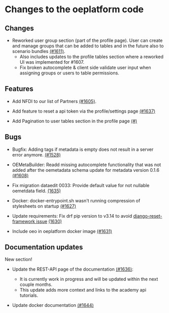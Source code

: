 # Changes to the oeplatform code

## Changes

- Reworked user group section (part of the profile page). User can create and manage groups that can be added to tables and in the future also to scenario bundles [(#1611)](https://github.com/OpenEnergyPlatform/oeplatform/pull/1611).
  - Also includes updates to the profile tables section where a reworked UI was implemented for #1607.
  - Fix broken autocomplete & client side validate user input when assigning groups or users to table permissions.

## Features

- Add NFDI to our list of Partners [(#1605)](https://github.com/OpenEnergyPlatform/oeplatform/pull/1605).

- Add feature to reset a api token via the profile/settings page [(#1637)](https://github.com/OpenEnergyPlatform/oeplatform/pull/1637)

- Add Pagination to user tables section in the profile page [(#)](https://github.com/OpenEnergyPlatform/oeplatform/pull/)

## Bugs

- Bugfix: Adding tags if metadata is empty does not result in a server error anymore. [(#1528)](https://github.com/OpenEnergyPlatform/oeplatform/pull/1528)

- OEMetaBuilder: Readd missing autocomplete functionality that was not added after the oemetadata schema update for metadata version 0.1.6 [(#1608)](https://github.com/OpenEnergyPlatform/oeplatform/pull/1608)

- Fix migration dataedit 0033: Provide default value for not nullable oemetdata field. [(1635)](https://github.com/OpenEnergyPlatform/oeplatform/pull/1635)

- Docker: docker-entrypoint.sh wasn't running compression of stylesheets on startup [(#1627)](https://github.com/OpenEnergyPlatform/oeplatform/pull/1627)

- Update requirements: Fix drf pip version to v3.14 to avoid [django-reset-framework issue](https://github.com/encode/django-rest-framework/issues/9300) [(1630)](https://github.com/OpenEnergyPlatform/oeplatform/pull/1630)

- Include oeo in oeplatform docker image [(#1631)](https://github.com/OpenEnergyPlatform/oeplatform/pull/1631)

## Documentation updates

New section!

- Update the REST-API page of the documentation [(#1636)](https://github.com/OpenEnergyPlatform/oeplatform/pull/1636):
  - It is currently work in progress and will be updated within the next couple months.
  - This update adds more context and links to the academy api tutorials.
  
- Update docker documentation [(#1644)](https://github.com/OpenEnergyPlatform/oeplatform/pull/1644)
